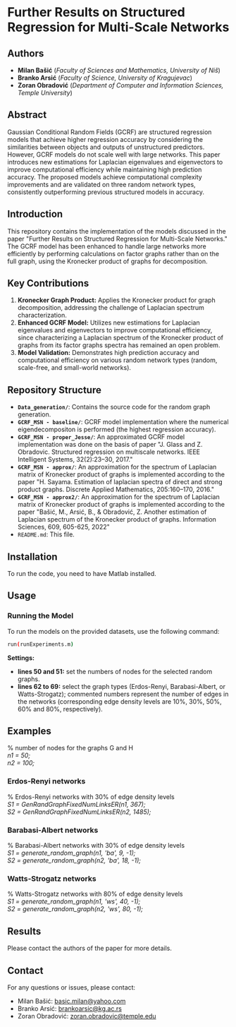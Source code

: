 # Further Results on Structured Regression for Multi-Scale Networks

## Authors
- __Milan Bašić__ (_Faculty of Sciences and Mathematics, University of Niš_)
- __Branko Arsić__ (_Faculty of Science, University of Kragujevac_)
- __Zoran Obradović__ (_Department of Computer and Information Sciences, Temple University_)

## Abstract
Gaussian Conditional Random Fields (GCRF) are structured regression models that achieve higher regression accuracy by considering the similarities between objects and outputs of unstructured predictors. However, GCRF models do not scale well with large networks. This paper introduces new estimations for Laplacian eigenvalues and eigenvectors to improve computational efficiency while maintaining high prediction accuracy. The proposed models achieve computational complexity improvements and are validated on three random network types, consistently outperforming previous structured models in accuracy.

## Introduction
This repository contains the implementation of the models discussed in the paper "Further Results on Structured Regression for Multi-Scale Networks." The GCRF model has been enhanced to handle large networks more efficiently by performing calculations on factor graphs rather than on the full graph, using the Kronecker product of graphs for decomposition.

## Key Contributions
1. **Kronecker Graph Product:** Applies the Kronecker product for graph decomposition, addressing the challenge of Laplacian spectrum characterization.
2. **Enhanced GCRF Model:** Utilizes new estimations for Laplacian eigenvalues and eigenvectors to improve computational efficiency, since characterizing a
Laplacian spectrum of the Kronecker product of graphs from its factor graphs spectra has remained an open problem.
3. **Model Validation:** Demonstrates high prediction accuracy and computational efficiency on various random network types (random, scale-free, and small-world networks).

## Repository Structure
- __`Data_generation/`__: Contains the source code for the random graph generation.
- __`GCRF_MSN - baseline/`__: GCRF model implementation where the numerical eigendecompositon is performed (the highest regression accuracy).
- __`GCRF_MSN - proper_Jesse/`__: An approximated GCRF model implementation was done on the basis of paper "J. Glass and Z. Obradovic. Structured regression on multiscale networks. IEEE Intelligent Systems, 32(2):23–30, 2017."
- __`GCRF_MSN - approx/`__: An approximation for the spectrum of Laplacian matrix of Kronecker product of graphs is implemented according to the paper "H. Sayama. Estimation of laplacian spectra of direct and strong product graphs. Discrete Applied Mathematics, 205:160–170, 2016."
- __`GCRF_MSN - approx2/`__: An approximation for the spectrum of Laplacian matrix of Kronecker product of graphs is implemented according to the paper "Bašić, M., Arsić, B., & Obradović, Z. Another estimation of Laplacian spectrum of the Kronecker product of graphs. Information Sciences, 609, 605-625, 2022"
- `README.md`: This file.

## Installation
To run the code, you need to have Matlab installed.

## Usage
### Running the Model
To run the models on the provided datasets, use the following command:

```bash
run(runExperiments.m)
```

__Settings:__

- **lines 50 and 51:** set the numbers of nodes for the selected random graphs.
- **lines 62 to 69:** select the graph types (Erdos-Renyi, Barabasi-Albert, or Watts-Strogatz); commented numbers represent the number of edges in the networks (corresponding edge density levels are 10%, 30%, 50%, 60% and 80%, respectively).

## Examples

% number of nodes for the graphs G and H<br />
_n1 = 50;_<br />
_n2 = 100;_

### Erdos-Renyi networks
% Erdos-Renyi networks with 30% of edge density levels <br />
_S1 = GenRandGraphFixedNumLinksER(n1, 367);_<br />
_S2 = GenRandGraphFixedNumLinksER(n2, 1485);_<br />

### Barabasi-Albert networks
% Barabasi-Albert networks with 30% of edge density levels <br />
_S1 = generate_random_graph(n1, 'ba', 9, -1);_<br />
_S2 = generate_random_graph(n2, 'ba', 18, -1);_<br />

### Watts-Strogatz networks
% Watts-Strogatz networks with 80% of edge density levels <br />
_S1 = generate_random_graph(n1, 'ws', 40, -1);_<br />
_S2 = generate_random_graph(n2, 'ws', 80, -1);_<br />
    
## Results
Please contact the authors of the paper for more details.

## Contact
For any questions or issues, please contact:
- Milan Bašić: basic.milan@yahoo.com
- Branko Arsić: brankoarsic@kg.ac.rs
- Zoran Obradović: zoran.obradovic@temple.edu
